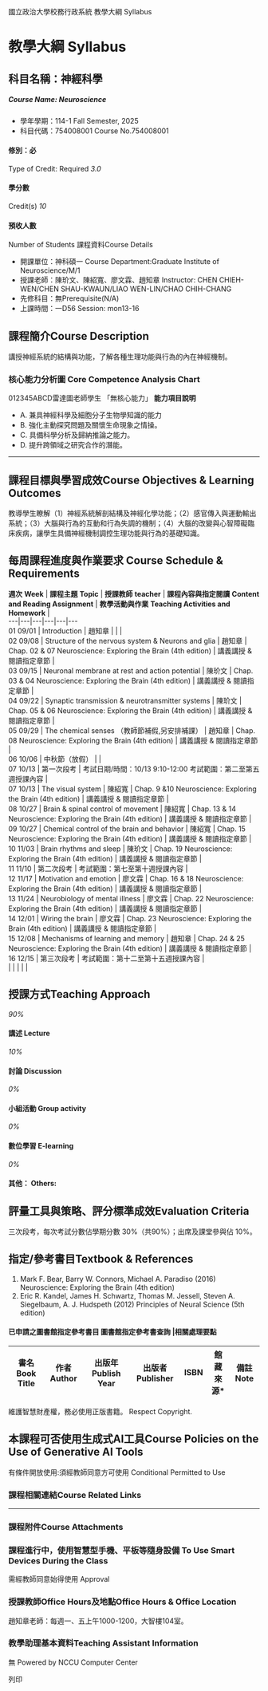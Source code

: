 國立政治大學校務行政系統 教學大綱 Syllabus
# 教學大綱 Syllabus
##  科目名稱：神經科學
#####  Course Name: Neuroscience
  * 學年學期：114-1 Fall Semester, 2025 
  * 科目代碼：754008001 Course No.754008001


#### 修別：必
Type of Credit: Required 
_3.0_
#### 學分數
Credit(s)
_10_
#### 預收人數
Number of Students
課程資料Course Details
  * 開課單位：神科碩一 Course Department:Graduate Institute of Neuroscience/M/1 
  * 授課老師：陳玠文、陳紹寬、廖文霖、趙知章 Instructor: CHEN CHIEH-WEN/CHEN SHAU-KWAUN/LIAO WEN-LIN/CHAO CHIH-CHANG 
  * 先修科目：無Prerequisite(N/A)
  * 上課時間：一D56 Session: mon13-16


##  課程簡介Course Description
講授神經系統的結構與功能，了解各種生理功能與行為的內在神經機制。
###  核心能力分析圖 Core Competence Analysis Chart
012345ABCD雷達圖老師學生
「無核心能力」 
**能力項目說明**
  * A. 兼具神經科學及細胞分子生物學知識的能力
  * B. 強化主動探究問題及關懷生命現象之情操。
  * C. 具備科學分析及歸納推論之能力。
  * D. 提升跨領域之研究合作的潛能。


* * *
##  課程目標與學習成效Course Objectives & Learning Outcomes 
教導學生瞭解（1）神經系統解剖結構及神經化學功能；（2）感官傳入與運動輸出系統；（3）大腦與行為的互動和行為失調的機制；（4）大腦的改變與心智障礙臨床疾病，讓學生具備神經機制調控生理功能與行為的基礎知識。
##  每周課程進度與作業要求 Course Schedule & Requirements
**週次** **Week** |  **課程主題** **Topic** |  **授課教師** **teacher** |  **課程內容與指定閱讀** **Content and Reading Assignment** |  **教學活動與作業** **Teaching Activities and Homework** |   
---|---|---|---|---|---  
01 09/01 |  Introduction |  趙知章 |  |  |   
02 09/08 |  Structure of the nervous system & Neurons and glia |  趙知章 |  Chap. 02 & 07 Neuroscience: Exploring the Brain (4th edition) |  講義講授 & 閱讀指定章節 |   
03 09/15 |  Neuronal membrane at rest and action potential |  陳玠文 |  Chap. 03 & 04 Neuroscience: Exploring the Brain (4th edition) |  講義講授 & 閱讀指定章節 |   
04 09/22 |  Synaptic transmission & neurotransmitter systems |  陳玠文 |  Chap. 05 & 06 Neuroscience: Exploring the Brain (4th edition) |  講義講授 & 閱讀指定章節 |   
05 09/29 |  The chemical senses （教師節補假,另安排補課） |  趙知章 |  Chap. 08 Neuroscience: Exploring the Brain (4th edition) |  講義講授 & 閱讀指定章節 |   
06 10/06 |  中秋節（放假） |  |   
07 10/13 |  第一次段考 |  考試日期/時間：10/13 9:10-12:00 考試範圍：第二至第五週授課內容 |   
07 10/13 |  The visual system |  陳紹寬 |  Chap. 9 &10  Neuroscience: Exploring the Brain (4th edition) |  講義講授 & 閱讀指定章節 |   
08 10/27 |  Brain & spinal control of movement |  陳紹寬 |  Chap. 13 & 14 Neuroscience: Exploring the Brain (4th edition) |  講義講授 & 閱讀指定章節 |   
09 10/27 |  Chemical control of the brain and behavior |  陳紹寬 |  Chap. 15 Neuroscience: Exploring the Brain (4th edition) |  講義講授 & 閱讀指定章節 |   
10 11/03 |  Brain rhythms and sleep |  陳玠文 |  Chap. 19 Neuroscience: Exploring the Brain (4th edition) |  講義講授 & 閱讀指定章節 |   
11 11/10 |  第二次段考 |  考試範圍：第七至第十週授課內容 |   
12 11/17 |  Motivation and emotion |  廖文霖 |  Chap. 16 & 18 Neuroscience: Exploring the Brain (4th edition) |  講義講授 & 閱讀指定章節 |   
13 11/24 |  Neurobiology of mental illness |  廖文霖 |  Chap. 22 Neuroscience: Exploring the Brain (4th edition) |  講義講授 & 閱讀指定章節 |   
14 12/01 |  Wiring the brain |  廖文霖 |  Chap. 23 Neuroscience: Exploring the Brain (4th edition) |  講義講授 & 閱讀指定章節 |   
15 12/08 |  Mechanisms of learning and memory |  趙知章 |  Chap. 24 & 25 Neuroscience: Exploring the Brain (4th edition) |  講義講授 & 閱讀指定章節 |   
16 12/15 |  第三次段考 |  考試範圍：第十二至第十五週授課內容 |   
|  |  |  |  |   
##  授課方式Teaching Approach
_90%_
####  講述 Lecture
_10%_
####  討論 Discussion
_0%_
####  小組活動 Group activity
_0%_
####  數位學習 E-learning
_0%_
####  其他： Others:
##  評量工具與策略、評分標準成效Evaluation Criteria
三次段考，每次考試分數佔學期分數 30%（共90%）；出席及課堂參與佔 10%。
##  指定/參考書目Textbook & References
1. Mark F. Bear, Barry W. Connors, Michael A. Paradiso (2016) Neuroscience: Exploring the Brain (4th edition)
2. Eric R. Kandel, James H. Schwartz, Thomas M. Jessell, Steven A. Siegelbaum, A. J. Hudspeth (2012) Principles of Neural Science (5th edition)
####  已申請之圖書館指定參考書目  圖書館指定參考書查詢 |相關處理要點
書名 Book Title |  作者 Author |  出版年 Publish Year |  出版者 Publisher |  ISBN  |  館藏來源* |  備註 Note  
---|---|---|---|---|---|---  
維護智慧財產權，務必使用正版書籍。 Respect Copyright.
##  本課程可否使用生成式AI工具Course Policies on the Use of Generative AI Tools
有條件開放使用:須經教師同意方可使用 Conditional Permitted to Use 
###  課程相關連結Course Related Links
* * *
###  課程附件Course Attachments
###  課程進行中，使用智慧型手機、平板等隨身設備 To Use Smart Devices During the Class
需經教師同意始得使用  Approval
###  授課教師Office Hours及地點Office Hours & Office Location
趙知章老師：每週一、五上午1000-1200，大智樓104室。
###  教學助理基本資料Teaching Assistant Information
無
Powered by NCCU Computer Center
  
列印
